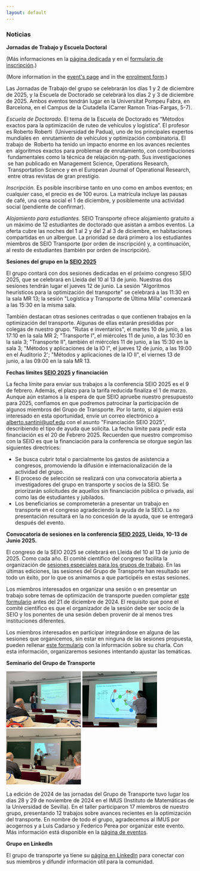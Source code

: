 ```yaml
---
layout: default
---
```


### Noticias

**Jornadas de Trabajo y Escuela Doctoral**

(Más informaciones en la [página dedicada](/workshop-2025) y en el [formulario de inscripción](https://forms.gle/jWb25saPdZYgpx9R9).)

(More information in the [event's page](/workshop-2025-en) and in the [enrolment form](https://forms.gle/jWb25saPdZYgpx9R9).)

Las Jornadas de Trabajo del grupo se celebrarán los días 1 y 2 de diciembre de 2025, y la Escuela de Doctorado se celebrará los días 2 y 3 de diciembre de 2025. Ambos eventos tendrán lugar en la Universitat Pompeu Fabra, en Barcelona, en el Campus de la Ciutadella (Carrer Ramon Trias-Fargas, 5-7).

*Escuela de Doctorado.*
El tema de la Escuela de Doctorado es “Métodos exactos para la optimización de ruteo de vehículos y logística”. El profesor es Roberto Roberti  (Universidad de Padua), uno de los principales expertos mundiales en  enrutamiento de vehículos y optimización combinatoria. El trabajo de  Roberto ha tenido un impacto enorme en los avances recientes en  algoritmos exactos para problemas de enrutamiento, con contribuciones  fundamentales como la técnica de relajación ng-path. Sus investigaciones  se han publicado en Management Science, Operations Research,  Transportation Science y en el European Journal of Operational Research,  entre otras revistas de gran prestigio.

*Inscripción.*
Es posible inscribirse tanto en uno como en ambos eventos; en cualquier caso, el precio es de 100 euros. La matrícula incluye las pausas de café, una cena social el 1 de diciembre, y posiblemente una actividad social (pendiente de confirmar).

*Alojamiento para estudiantes.*
SEIO Transporte ofrece alojamiento gratuito a un máximo de 12 estudiantes de doctorado que asistan a ambos eventos. La oferta cubre las noches del 1 al 2 y del 2 al 3 de diciembre, en habitaciones compartidas en un albergue. La prioridad se dará primero a los estudiantes miembros de SEIO Transporte (por orden de inscripción) y, a continuación, al resto de estudiantes (también por orden de inscripción).

**Sesiones del grupo en la [SEIO 2025](https://seio2025.com/)**

El grupo contará con dos sesiones dedicadas en el próximo congreso SEIO 2025, que se celebrará en Lleida del 10 al 13 de junio.
Nuestras dos sesiones tendrán lugar el jueves 12 de junio.
La sesión "Algoritmos heurísticos para la optimización del transporte" se celebrará a las 11:30 en la sala MR 13; la sesión "Logística y Transporte de Última Milla" comenzará a las 15:30 en la misma sala.

También destacan otras sesiones centradas o que contienen trabajos en la optimización del transporte.
Algunas de ellas estarán presididas por colegas de nuestro grupo.
"Rutas e inventarios", el martes 10 de junio, a las 17:10 en la sala MR 2; "Transporte I", el miércoles 11 de junio, a las 10:30 en la sala 3; "Transporte II", también el miércoles 11 de junio, a las 15:30 en la sala 3; "Métodos y aplicaciones de la IO I", el jueves 12 de junio, a las 19:00 en el Auditorio 2'; "Métodos y aplicaciones de la IO II", el viernes 13 de junio, a las 09:00 en la sala MR 13.

**Fechas límites [SEIO 2025](https://seio2025.com/) y financiación**

La fecha límite para enviar sus trabajos a la conferencia SEIO 2025 es el 9 de febrero.
Además, el plazo para la  tarifa reducida finaliza el 1 de marzo.
Aunque aún  estamos a la espera de que SEIO apruebe nuestro presupuesto para 2025, confiamos en que podremos patrocinar la participación de algunos miembros del Grupo de Transporte.
Por lo tanto, si alguien está interesado en  esta oportunidad, envíe un correo electrónico a [alberto.santini@upf.edu](mailto:alberto.santini@upf.edu) con el asunto "Financiación SEIO 2025",  describiendo el tipo de ayuda que solicita.
La fecha límite para pedir esta financiación es el 20 de Febrero 2025.
Recuerden que nuestro  compromiso con la SEIO es que la financiación para la conferencia se otorgue según las siguientes directrices:

* Se busca cubrir total o parcialmente los gastos de asistencia a congresos, promoviendo la difusión e internacionalización de la actividad del grupo.
* El proceso de selección se realizará con una convocatoria abierta a investigadores del grupo en transporte y socios de la SEIO. Se priorizarán solicitudes de aquellos sin financiación pública o privada, así como las de estudiantes y jubilados.
* Los beneficiarios se comprometerán a presentar un trabajo en transporte en el congreso agradeciendo la ayuda de la SEIO. La no presentación resultará en la no concesión de la ayuda, que se entregará después del evento.

**Convocatoria de sesiones en la conferencia [SEIO 2025](https://seio2025.com/), Lleida, 10-13 de Junio 2025.**

El congreso de la SEIO 2025 se celebrará en Lleida del 10 al 13 de junio de 2025.
Como cada año. El comité científico del congreso facilita la organización de [sesiones especiales para los grupos de trabajo](https://seio2025.com/es/c/bases-sesiones-invitadas).
En las últimas ediciones, las sesiones del Grupo de Transporte han resultado ser todo un éxito, por lo que os animamos a que participéis en estas sesiones.

Los miembros interesados en organizar una sesión o en presentar un trabajo sobre temas de optimización de transporte pueden completar [este formulario](https://forms.gle/kqVVaMEdiXWtuEDQ8) antes del 21 de diciembre de 2024.
El requisito que pone el comité científico es que el organizador de la sesión debe ser socio de la SEIO y los ponentes de una sesión deben provenir de al menos tres instituciones diferentes.

Los miembros interesados en participar integrándose en alguna de las sesiones que organicemos, sin estar en ninguna de las sesiones propuesta, pueden rellenar [este formulario](https://forms.gle/MpGa1Wpg8M9bRc6F8) con la información sobre su charla.
Con esta información, organizaremos sesiones intentando ajustar las temáticas.

**Seminario del Grupo de Transporte**

<a href="/assets/Seminario_2024_1.jpeg"><img height="150px" src="/assets/Seminario_2024_1.jpeg"/></a>
<a href="/assets/Seminario_2024_2.jpeg"><img height="150px" src="/assets/Seminario_2024_2.jpeg"/></a>
<a href="/assets/Seminario_2024_3.jpeg"><img height="150px" src="/assets/Seminario_2024_3.jpeg"/></a>

La edición de 2024 de las jornadas del Grupo de Transporte tuvo lugar los días 28 y 29 de noviembre de 2024 en el IMUS (Instituto de Matemáticas de la Universidad de Sevilla).
En el taller participaron 17 miembros de nuestro grupo, presentando 12 trabajos sobre avances recientes en la optimización del transporte.
En nombre de todo el grupo, agradecemos al IMUS por acogernos y a Luis Cadarso y Federico Perea por organizar este evento.
Más información está disponible en la [página de eventos](/events).

**Grupo en LinkedIn**

El grupo de transporte ya tiene su [página en LinkedIn](https://www.linkedin.com/groups/10017874/) para conectar con sus miembros y difundir información útil para la comunidad.

